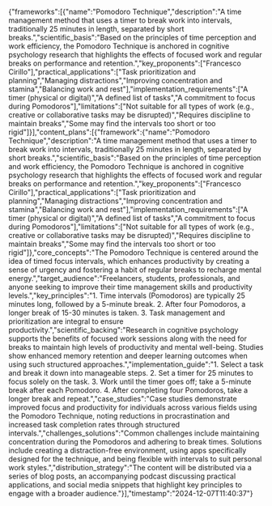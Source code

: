 {"frameworks":[{"name":"Pomodoro Technique","description":"A time management method that uses a timer to break work into intervals, traditionally 25 minutes in length, separated by short breaks.","scientific_basis":"Based on the principles of time perception and work efficiency, the Pomodoro Technique is anchored in cognitive psychology research that highlights the effects of focused work and regular breaks on performance and retention.","key_proponents":["Francesco Cirillo"],"practical_applications":["Task prioritization and planning","Managing distractions","Improving concentration and stamina","Balancing work and rest"],"implementation_requirements":["A timer (physical or digital)","A defined list of tasks","A commitment to focus during Pomodoros"],"limitations":["Not suitable for all types of work (e.g., creative or collaborative tasks may be disrupted)","Requires discipline to maintain breaks","Some may find the intervals too short or too rigid"]}],"content_plans":[{"framework":{"name":"Pomodoro Technique","description":"A time management method that uses a timer to break work into intervals, traditionally 25 minutes in length, separated by short breaks.","scientific_basis":"Based on the principles of time perception and work efficiency, the Pomodoro Technique is anchored in cognitive psychology research that highlights the effects of focused work and regular breaks on performance and retention.","key_proponents":["Francesco Cirillo"],"practical_applications":["Task prioritization and planning","Managing distractions","Improving concentration and stamina","Balancing work and rest"],"implementation_requirements":["A timer (physical or digital)","A defined list of tasks","A commitment to focus during Pomodoros"],"limitations":["Not suitable for all types of work (e.g., creative or collaborative tasks may be disrupted)","Requires discipline to maintain breaks","Some may find the intervals too short or too rigid"]},"core_concepts":"The Pomodoro Technique is centered around the idea of timed focus intervals, which enhances productivity by creating a sense of urgency and fostering a habit of regular breaks to recharge mental energy.","target_audience":"Freelancers, students, professionals, and anyone seeking to improve their time management skills and productivity levels.","key_principles":"1. Time intervals (Pomodoros) are typically 25 minutes long, followed by a 5-minute break. 2. After four Pomodoros, a longer break of 15-30 minutes is taken. 3. Task management and prioritization are integral to ensure productivity.","scientific_backing":"Research in cognitive psychology supports the benefits of focused work sessions along with the need for breaks to maintain high levels of productivity and mental well-being. Studies show enhanced memory retention and deeper learning outcomes when using such structured approaches.","implementation_guide":"1. Select a task and break it down into manageable steps. 2. Set a timer for 25 minutes to focus solely on the task. 3. Work until the timer goes off; take a 5-minute break after each Pomodoro. 4. After completing four Pomodoros, take a longer break and repeat.","case_studies":"Case studies demonstrate improved focus and productivity for individuals across various fields using the Pomodoro Technique, noting reductions in procrastination and increased task completion rates through structured intervals.","challenges_solutions":"Common challenges include maintaining concentration during the Pomodoros and adhering to break times. Solutions include creating a distraction-free environment, using apps specifically designed for the technique, and being flexible with intervals to suit personal work styles.","distribution_strategy":"The content will be distributed via a series of blog posts, an accompanying podcast discussing practical applications, and social media snippets that highlight key principles to engage with a broader audience."}],"timestamp":"2024-12-07T11:40:37"}